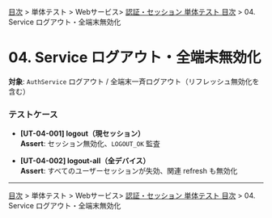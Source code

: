 [目次](../../../目次.md) > 単体テスト > Webサービス> [認証・セッション 単体テスト 目次](目次.md) > 04. Service ログアウト・全端末無効化
# 04. Service ログアウト・全端末無効化

**対象**: `AuthService` ログアウト / 全端末一斉ログアウト（リフレッシュ無効化を含む）

### テストケース
- **[UT-04-001] logout（現セッション）**  
  **Assert**: セッション無効化、`LOGOUT_OK` 監査

- **[UT-04-002] logout-all（全デバイス）**  
  **Assert**: すべてのユーザーセッションが失効、関連 refresh も無効化

---
[目次](../../../目次.md) > 単体テスト > Webサービス> [認証・セッション 単体テスト 目次](目次.md) > 04. Service ログアウト・全端末無効化